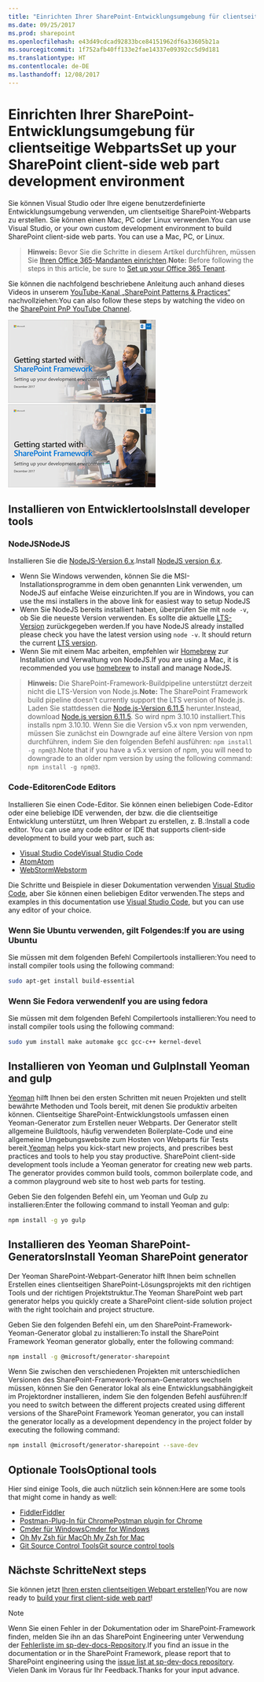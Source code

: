 ```yaml
---
title: "Einrichten Ihrer SharePoint-Entwicklungsumgebung für clientseitige Webparts"
ms.date: 09/25/2017
ms.prod: sharepoint
ms.openlocfilehash: e43d49cdcad92833bce84151962df6a33605b21a
ms.sourcegitcommit: 1f752afb40ff133e2fae14337e09392cc5d9d181
ms.translationtype: HT
ms.contentlocale: de-DE
ms.lasthandoff: 12/08/2017
---
```

# <a name="set-up-your-sharepoint-client-side-web-part-development-environment"></a><span data-ttu-id="31dad-102">Einrichten Ihrer SharePoint-Entwicklungsumgebung für clientseitige Webparts</span><span class="sxs-lookup"><span data-stu-id="31dad-102">Set up your SharePoint client-side web part development environment</span></span>

<span data-ttu-id="31dad-p101">Sie können Visual Studio oder Ihre eigene benutzerdefinierte Entwicklungsumgebung verwenden, um clientseitige SharePoint-Webparts zu erstellen. Sie können einen Mac, PC oder Linux verwenden.</span><span class="sxs-lookup"><span data-stu-id="31dad-p101">You can use Visual Studio, or your own custom development environment to build SharePoint client-side web parts. You can use a Mac, PC, or Linux.</span></span>

><span data-ttu-id="31dad-105">**Hinweis:** Bevor Sie die Schritte in diesem Artikel durchführen, müssen Sie [Ihren Office 365-Mandanten einrichten](./set-up-your-developer-tenant.md).</span><span class="sxs-lookup"><span data-stu-id="31dad-105">**Note:** Before following the steps in this article, be sure to [Set up your Office 365 Tenant](./set-up-your-developer-tenant.md).</span></span>

<span data-ttu-id="31dad-106">Sie können die nachfolgend beschriebene Anleitung auch anhand dieses Videos in unserem [YouTube-Kanal „SharePoint Patterns & Practices“](https://www.youtube.com/watch?v=MvlOEzTASXU&index=1&list=PLR9nK3mnD-OXvSWvS2zglCzz4iplhVrKq) nachvollziehen:</span><span class="sxs-lookup"><span data-stu-id="31dad-106">You can also follow these steps by watching the video on the [SharePoint PnP YouTube Channel](https://www.youtube.com/watch?v=MvlOEzTASXU&index=1&list=PLR9nK3mnD-OXvSWvS2zglCzz4iplhVrKq).</span></span>

<span data-ttu-id="31dad-107"><a href="https://www.youtube.com/watch?v=MvlOEzTASXU&index=1&list=PLR9nK3mnD-OXvSWvS2zglCzz4iplhVrKq"> <img src="../images/spfx-youtube-tutorial0.png" alt="Screenshot of the YouTube video player for this tutorial" />
</a></span><span class="sxs-lookup"><span data-stu-id="31dad-107"><a href="https://www.youtube.com/watch?v=MvlOEzTASXU&index=1&list=PLR9nK3mnD-OXvSWvS2zglCzz4iplhVrKq"> <img src="../images/spfx-youtube-tutorial0.png" alt="Screenshot of the YouTube video player for this tutorial" />
</a></span></span>

## <a name="install-developer-tools"></a><span data-ttu-id="31dad-108">Installieren von Entwicklertools</span><span class="sxs-lookup"><span data-stu-id="31dad-108">Install developer tools</span></span>

### <a name="nodejs"></a><span data-ttu-id="31dad-109">NodeJS</span><span class="sxs-lookup"><span data-stu-id="31dad-109">NodeJS</span></span>

<span data-ttu-id="31dad-110">Installieren Sie die [NodeJS-Version 6.x](https://nodejs.org/download/release/latest-v6.x/).</span><span class="sxs-lookup"><span data-stu-id="31dad-110">Install [NodeJS version 6.x](https://nodejs.org/download/release/latest-v6.x/).</span></span> 

* <span data-ttu-id="31dad-111">Wenn Sie Windows verwenden, können Sie die MSI-Installationsprogramme in dem oben genannten Link verwenden, um NodeJS auf einfache Weise einzurichten.</span><span class="sxs-lookup"><span data-stu-id="31dad-111">If you are in Windows, you can use the msi installers in the above link for easiest way to setup NodeJS</span></span>
* <span data-ttu-id="31dad-p102">Wenn Sie NodeJS bereits installiert haben, überprüfen Sie mit `node -v`, ob Sie die neueste Version verwenden. Es sollte die aktuelle [LTS-Version](https://nodejs.org/en/download/) zurückgegeben werden.</span><span class="sxs-lookup"><span data-stu-id="31dad-p102">If you have NodeJS already installed please check you have the latest version using `node -v`. It should return the current [LTS version](https://nodejs.org/en/download/).</span></span> 
* <span data-ttu-id="31dad-114">Wenn Sie mit einem Mac arbeiten, empfehlen wir [Homebrew](http://brew.sh/) zur Installation und Verwaltung von NodeJS.</span><span class="sxs-lookup"><span data-stu-id="31dad-114">If you are using a Mac, it is recommended you use [homebrew](http://brew.sh/) to install and manage NodeJS.</span></span> 

><span data-ttu-id="31dad-115">**Hinweis:** Die SharePoint-Framework-Buildpipeline unterstützt derzeit nicht die LTS-Version von Node.js.</span><span class="sxs-lookup"><span data-stu-id="31dad-115">**Note:** The SharePoint Framework build pipeline doesn't currently support the LTS version of Node.js.</span></span> <span data-ttu-id="31dad-116">Laden Sie stattdessen die [Node.js-Version 6.11.5](https://nodejs.org/download/release/latest-v6.x/) herunter.</span><span class="sxs-lookup"><span data-stu-id="31dad-116">Instead, download [Node.js version 6.11.5](https://nodejs.org/download/release/latest-v6.x/).</span></span> <span data-ttu-id="31dad-117">So wird npm 3.10.10 installiert.</span><span class="sxs-lookup"><span data-stu-id="31dad-117">This installs npm 3.10.10.</span></span> <span data-ttu-id="31dad-118">Wenn Sie die Version v5.x von npm verwenden, müssen Sie zunächst ein Downgrade auf eine ältere Version von npm durchführen, indem Sie den folgenden Befehl ausführen: `npm install -g npm@3`.</span><span class="sxs-lookup"><span data-stu-id="31dad-118">Note that if you have a v5.x version of npm, you will need to downgrade to an older npm version by using the following command: `npm install -g npm@3`.</span></span>

### <a name="code-editors"></a><span data-ttu-id="31dad-119">Code-Editoren</span><span class="sxs-lookup"><span data-stu-id="31dad-119">Code Editors</span></span>

<span data-ttu-id="31dad-p104">Installieren Sie einen Code-Editor. Sie können einen beliebigen Code-Editor oder eine beliebige IDE verwenden, der bzw. die die clientseitige Entwicklung unterstützt, um Ihren Webpart zu erstellen, z. B.:</span><span class="sxs-lookup"><span data-stu-id="31dad-p104">Install a code editor. You can use any code editor or IDE that supports client-side development to build your web part, such as:</span></span>

* [<span data-ttu-id="31dad-122">Visual Studio Code</span><span class="sxs-lookup"><span data-stu-id="31dad-122">Visual Studio Code</span></span>](https://code.visualstudio.com/)
* [<span data-ttu-id="31dad-123">Atom</span><span class="sxs-lookup"><span data-stu-id="31dad-123">Atom</span></span>](https://atom.io)
* [<span data-ttu-id="31dad-124">WebStorm</span><span class="sxs-lookup"><span data-stu-id="31dad-124">Webstorm</span></span>](https://www.jetbrains.com/webstorm)

<span data-ttu-id="31dad-125">Die Schritte und Beispiele in dieser Dokumentation verwenden [Visual Studio Code](https://code.visualstudio.com/), aber Sie können einen beliebigen Editor verwenden.</span><span class="sxs-lookup"><span data-stu-id="31dad-125">The steps and examples in this documentation use [Visual Studio Code](https://code.visualstudio.com/), but you can use any editor of your choice.</span></span>

### <a name="if-you-are-using-ubuntu"></a><span data-ttu-id="31dad-126">Wenn Sie Ubuntu verwenden, gilt Folgendes:</span><span class="sxs-lookup"><span data-stu-id="31dad-126">If you are using Ubuntu</span></span>

<span data-ttu-id="31dad-127">Sie müssen mit dem folgenden Befehl Compilertools installieren:</span><span class="sxs-lookup"><span data-stu-id="31dad-127">You need to install compiler tools using the following command:</span></span>

```sh
sudo apt-get install build-essential
```

### <a name="if-you-are-using-fedora"></a><span data-ttu-id="31dad-128">Wenn Sie Fedora verwenden</span><span class="sxs-lookup"><span data-stu-id="31dad-128">If you are using fedora</span></span>

<span data-ttu-id="31dad-129">Sie müssen mit dem folgenden Befehl Compilertools installieren:</span><span class="sxs-lookup"><span data-stu-id="31dad-129">You need to install compiler tools using the following command:</span></span>

```sh
sudo yum install make automake gcc gcc-c++ kernel-devel
```

## <a name="install-yeoman-and-gulp"></a><span data-ttu-id="31dad-130">Installieren von Yeoman und Gulp</span><span class="sxs-lookup"><span data-stu-id="31dad-130">Install Yeoman and gulp</span></span>

<span data-ttu-id="31dad-p105">[Yeoman](http://yeoman.io/) hilft Ihnen bei den ersten Schritten mit neuen Projekten und stellt bewährte Methoden und Tools bereit, mit denen Sie produktiv arbeiten können. Clientseitige SharePoint-Entwicklungstools umfassen einen Yeoman-Generator zum Erstellen neuer Webparts. Der Generator stellt allgemeine Buildtools, häufig verwendeten Boilerplate-Code und eine allgemeine Umgebungswebsite zum Hosten von Webparts für Tests bereit.</span><span class="sxs-lookup"><span data-stu-id="31dad-p105">[Yeoman](http://yeoman.io/) helps you kick-start new projects, and prescribes best practices and tools to help you stay productive. SharePoint client-side development tools include a Yeoman generator for creating new web parts. The generator provides common build tools, common boilerplate code, and a common playground web site to host web parts for testing.</span></span>

<span data-ttu-id="31dad-134">Geben Sie den folgenden Befehl ein, um Yeoman und Gulp zu installieren:</span><span class="sxs-lookup"><span data-stu-id="31dad-134">Enter the following command to install Yeoman and gulp:</span></span>

```sh
npm install -g yo gulp
```

## <a name="install-yeoman-sharepoint-generator"></a><span data-ttu-id="31dad-135">Installieren des Yeoman SharePoint-Generators</span><span class="sxs-lookup"><span data-stu-id="31dad-135">Install Yeoman SharePoint generator</span></span>

<span data-ttu-id="31dad-136">Der Yeoman SharePoint-Webpart-Generator hilft Ihnen beim schnellen Erstellen eines clientseitigen SharePoint-Lösungsprojekts mit den richtigen Tools und der richtigen Projektstruktur.</span><span class="sxs-lookup"><span data-stu-id="31dad-136">The Yeoman SharePoint web part generator helps you quickly create a SharePoint client-side solution project with the right toolchain and project structure.</span></span>

<span data-ttu-id="31dad-137">Geben Sie den folgenden Befehl ein, um den SharePoint-Framework-Yeoman-Generator global zu installieren:</span><span class="sxs-lookup"><span data-stu-id="31dad-137">To install the SharePoint Framework Yeoman generator globally, enter the following command:</span></span>

```sh
npm install -g @microsoft/generator-sharepoint
```

<span data-ttu-id="31dad-138">Wenn Sie zwischen den verschiedenen Projekten mit unterschiedlichen Versionen des SharePoint-Framework-Yeoman-Generators wechseln müssen, können Sie den Generator lokal als eine Entwicklungsabhängigkeit im Projektordner installieren, indem Sie den folgenden Befehl ausführen:</span><span class="sxs-lookup"><span data-stu-id="31dad-138">If you need to switch between the different projects created using different versions of the SharePoint Framework Yeoman generator, you can install the generator locally as a development dependency in the project folder by executing the following command:</span></span>

```sh
npm install @microsoft/generator-sharepoint --save-dev
```

## <a name="optional-tools"></a><span data-ttu-id="31dad-139">Optionale Tools</span><span class="sxs-lookup"><span data-stu-id="31dad-139">Optional tools</span></span>

<span data-ttu-id="31dad-140">Hier sind einige Tools, die auch nützlich sein können:</span><span class="sxs-lookup"><span data-stu-id="31dad-140">Here are some tools that might come in handy as well:</span></span>

* [<span data-ttu-id="31dad-141">Fiddler</span><span class="sxs-lookup"><span data-stu-id="31dad-141">Fiddler</span></span>](http://www.telerik.com/fiddler)
* [<span data-ttu-id="31dad-142">Postman-Plug-In für Chrome</span><span class="sxs-lookup"><span data-stu-id="31dad-142">Postman plugin for Chrome</span></span>](https://www.getpostman.com/docs/introduction)
* [<span data-ttu-id="31dad-143">Cmder für Windows</span><span class="sxs-lookup"><span data-stu-id="31dad-143">Cmder for Windows</span></span>](http://cmder.net/)
* [<span data-ttu-id="31dad-144">Oh My Zsh für Mac</span><span class="sxs-lookup"><span data-stu-id="31dad-144">Oh My Zsh for Mac</span></span>](http://ohmyz.sh/)
* [<span data-ttu-id="31dad-145">Git Source Control Tools</span><span class="sxs-lookup"><span data-stu-id="31dad-145">Git source control tools</span></span>](https://git-scm.com/)

## <a name="next-steps"></a><span data-ttu-id="31dad-146">Nächste Schritte</span><span class="sxs-lookup"><span data-stu-id="31dad-146">Next steps</span></span>

<span data-ttu-id="31dad-147">Sie können jetzt [Ihren ersten clientseitigen Webpart erstellen](web-parts/get-started/build-a-hello-world-web-part.md)!</span><span class="sxs-lookup"><span data-stu-id="31dad-147">You are now ready to [build your first client-side web part](web-parts/get-started/build-a-hello-world-web-part.md)!</span></span>

> [!NOTE]
> <span data-ttu-id="31dad-148">Wenn Sie einen Fehler in der Dokumentation oder im SharePoint-Framework finden, melden Sie ihn an das SharePoint Engineering unter Verwendung der [Fehlerliste im sp-dev-docs-Repository](https://github.com/SharePoint/sp-dev-docs/issues).</span><span class="sxs-lookup"><span data-stu-id="31dad-148">If you find an issue in the documentation or in the SharePoint Framework, please report that to SharePoint engineering using the [issue list at sp-dev-docs repository](https://github.com/SharePoint/sp-dev-docs/issues).</span></span> <span data-ttu-id="31dad-149">Vielen Dank im Voraus für Ihr Feedback.</span><span class="sxs-lookup"><span data-stu-id="31dad-149">Thanks for your input advance.</span></span>